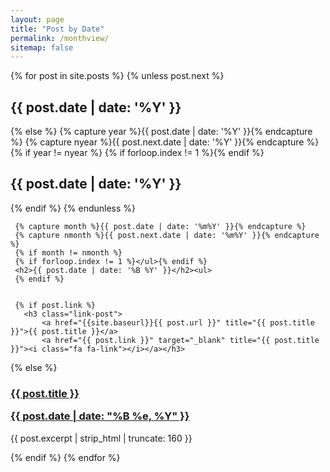 ```yaml
---
layout: page
title: "Post by Date"
permalink: /monthview/
sitemap: false
---
```


<div id="index">
     {% for post in site.posts %}
     {% unless post.next %}
     <h2>{{ post.date | date: '%Y' }}</h2>
     {% else %}
     {% capture year %}{{ post.date | date: '%Y' }}{% endcapture %}
     {% capture nyear %}{{ post.next.date | date: '%Y' }}{% endcapture %}
     {% if year != nyear %}
     {% if forloop.index != 1 %}</ul>{% endif %}
     <h2>{{ post.date | date: '%Y' }}</h2>
     {% endif %}
     {% endunless %}

     {% capture month %}{{ post.date | date: '%m%Y' }}{% endcapture %}
     {% capture nmonth %}{{ post.next.date | date: '%m%Y' }}{% endcapture %}
     {% if month != nmonth %}
     {% if forloop.index != 1 %}</ul>{% endif %}
     <h2>{{ post.date | date: '%B %Y' }}</h2><ul>
     {% endif %}


     {% if post.link %}
       <h3 class="link-post">
           <a href="{{site.baseurl}}{{ post.url }}" title="{{ post.title }}">{{ post.title }}</a>
	       <a href="{{ post.link }}" target="_blank" title="{{ post.title }}"><i class="fa fa-link"></i></a></h3>
{% else %}
        <h3><a href="{{site.baseurl}}{{ post.url }}" title="{{ post.title }}">{{ post.title }}<p class="date">{{ post.date |  date: "%B %e, %Y" }}</p></a></h3>
	  <p>{{ post.excerpt | strip_html | truncate: 160 }}</p>
	  {% endif %}
     {% endfor %}
</div>
